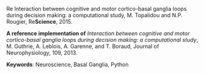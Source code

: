 
Re Interaction between cognitive and motor cortico-basal ganglia loops during decision making: a computational study, M. Topalidou and N.P. Rougier, Re**Science**, 2015.
  
**A reference implementation of** *Interaction between cognitive and motor cortico-basal ganglia loops during decision making: a computational study*, M. Guthrie, A. Leblois, A. Garenne, and T. Boraud, Journal of Neurophysiology, 109, 2013.

**Keywords**: Neuroscience, Basal Ganglia, Python
